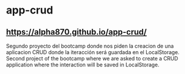 # app-crud
## https://alpha870.github.io/app-crud/
Segundo proyecto del bootcamp donde nos piden la creacion de una aplicacion CRUD donde la iteracción será guardada en el LocalStorage.
Second project of the bootcamp where we are asked to create a CRUD application where the interaction will be saved in LocalStorage.
